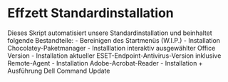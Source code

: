# Effzett Standardinstallation

Dieses Skript automatisiert unsere Standardinstallation und beinhaltet folgende Bestandteile:
	- Bereinigen des Startmenüs (W.I.P.)
	- Installation Chocolatey-Paketmanager
	- Installlation interaktiv ausgewählter Office Version
	- Installation aktueller ESET-Endpoint-Antivirus-Version inklusive Remote-Agent
	- Installation Adobe-Acrobat-Reader
	- Installation + Ausführung Dell Command Update 
	
